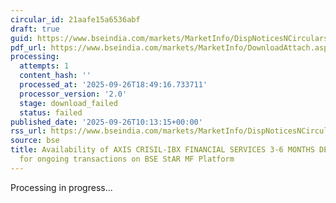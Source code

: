 ```yaml
---
circular_id: 21aafe15a6536abf
draft: true
guid: https://www.bseindia.com/markets/MarketInfo/DispNoticesNCirculars.aspx?Noticeid={DA8B793C-7CA1-4BAA-91FB-07BA6CC3D86A}&noticeno=20250926-24&dt=09/26/2025&icount=24&totcount=76&flag=0
pdf_url: https://www.bseindia.com/markets/MarketInfo/DownloadAttach.aspx?id=20250926-24&attachedId=
processing:
  attempts: 1
  content_hash: ''
  processed_at: '2025-09-26T18:49:16.733711'
  processor_version: '2.0'
  stage: download_failed
  status: failed
published_date: '2025-09-26T10:13:15+00:00'
rss_url: https://www.bseindia.com/markets/MarketInfo/DispNoticesNCirculars.aspx?Noticeid={DA8B793C-7CA1-4BAA-91FB-07BA6CC3D86A}&noticeno=20250926-24&dt=09/26/2025&icount=24&totcount=76&flag=0
source: bse
title: Availability of AXIS CRISIL-IBX FINANCIAL SERVICES 3-6 MONTHS DEBT INDEX FUND
  for ongoing transactions on BSE StAR MF Platform
---
```


Processing in progress...